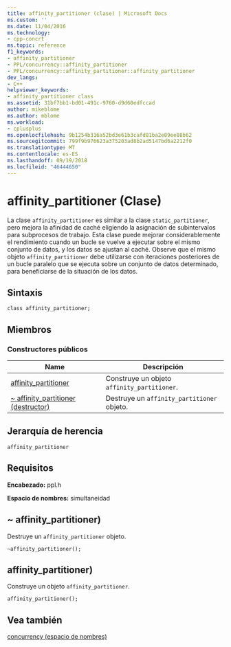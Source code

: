 ```yaml
---
title: affinity_partitioner (clase) | Microsoft Docs
ms.custom: ''
ms.date: 11/04/2016
ms.technology:
- cpp-concrt
ms.topic: reference
f1_keywords:
- affinity_partitioner
- PPL/concurrency::affinity_partitioner
- PPL/concurrency::affinity_partitioner::affinity_partitioner
dev_langs:
- C++
helpviewer_keywords:
- affinity_partitioner class
ms.assetid: 31bf7bb1-bd01-491c-9760-d9d60edfccad
author: mikeblome
ms.author: mblome
ms.workload:
- cplusplus
ms.openlocfilehash: 9b1254b316a52bd3e61b3cafd81ba2e89ee88b62
ms.sourcegitcommit: 799f9b976623a375203ad8b2ad5147bd6a2212f0
ms.translationtype: MT
ms.contentlocale: es-ES
ms.lasthandoff: 09/19/2018
ms.locfileid: "46444650"
---
```

# <a name="affinitypartitioner-class"></a>affinity_partitioner (Clase)

La clase `affinity_partitioner` es similar a la clase `static_partitioner`, pero mejora la afinidad de caché eligiendo la asignación de subintervalos para subprocesos de trabajo. Esta clase puede mejorar considerablemente el rendimiento cuando un bucle se vuelve a ejecutar sobre el mismo conjunto de datos, y los datos se ajustan al caché. Observe que el mismo objeto `affinity_partitioner` debe utilizarse con iteraciones posteriores de un bucle paralelo que se ejecuta sobre un conjunto de datos determinado, para beneficiarse de la situación de los datos.

## <a name="syntax"></a>Sintaxis

```
class affinity_partitioner;
```

## <a name="members"></a>Miembros

### <a name="public-constructors"></a>Constructores públicos

|Name|Descripción|
|----------|-----------------|
|[affinity_partitioner](#ctor)|Construye un objeto `affinity_partitioner`.|
|[~ affinity_partitioner (destructor)](#dtor)|Destruye un `affinity_partitioner` objeto.|

## <a name="inheritance-hierarchy"></a>Jerarquía de herencia

`affinity_partitioner`

## <a name="requirements"></a>Requisitos

**Encabezado:** ppl.h

**Espacio de nombres:** simultaneidad

##  <a name="dtor"></a> ~ affinity_partitioner)

Destruye un `affinity_partitioner` objeto.

```
~affinity_partitioner();
```

##  <a name="ctor"></a> affinity_partitioner)

Construye un objeto `affinity_partitioner`.

```
affinity_partitioner();
```

## <a name="see-also"></a>Vea también

[concurrency (espacio de nombres)](concurrency-namespace.md)
